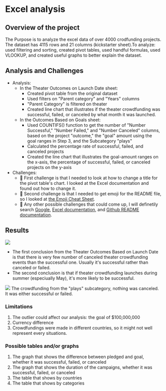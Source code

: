 # Excel analysis
## Overview of the project
The Purpose is to analyze the excel data of over 4000 crodfunding projects. The dataset has 4115 rows and 21 columns (kickstarter sheet).To analyze: used filtering and sorting, created pivot tables, used handful formulas, used VLOOKUP, and created useful graphs to better explain the dataset.

## Analysis and Challenges
- Analysis: 
   - In the Theater Outcomes on Launch Date sheet:
      - Created pivot table from the original dataset
      - Used filters on "Parent category" and "Years" columns
      - "Parent Category" is filtered on theater
      - Created line chart that illustrates if the theater crowdfunding was successful, failed, or canceled by what month it was launched. 
    - In the Outcomes Based on Goals sheet:
      - Used COUNTIFS() function to get the number of "Number Successful," "Number Failed," and "Number Canceled" columns, based on the project "outcome," the "goal" amount using the goal ranges in Step 3, and the Subcategory "plays"
      - Calculated the percentage rate of successful, failed, and canceled projects
      - Created the line chart that illustrates the goal-amount ranges on the x-axis, the percentage of successful, failed, or canceled projects on the y-axis
- Challenges: 
  - :thought_balloon: First challenge is that I needed to look at how to change a title for the pivot table's chart. I looked at the Excel documentation and found out how to change it.
  - :thought_balloon: Second challenge is that I needed to get emoji for the README file, so I looked at [the Emoji Cheat Sheet](https://github.com/ikatyang/emoji-cheat-sheet/blob/master/README.md).
  - :thought_balloon: Any other possible challenges that could come up, I will definetily search [Google](https://google.com), [Excel documentation](https://support.microsoft.com/en-us/excel), and [Github README documentation](https://docs.github.com/en/github/writing-on-github/getting-started-with-writing-and-formatting-on-github/basic-writing-and-formatting-syntax).
## Results
![](https://user-images.githubusercontent.com/64121596/138591613-3f48635d-9a22-475b-9a12-3d95b51e0cce.png)
- The first conclusion from the Theater Outcomes Based on Launch Date is that there is very few number of canceled theater crowdfunding events than the successful one. Usually it's successful rather than canceled or failed. 
- The second conclusion is that if theater crowdfunding launches during summer (especiually May), it's more likely to be successful.

![](https://user-images.githubusercontent.com/64121596/138591581-a5891930-c549-499f-979e-4cd9f0818d44.png)
The crowdfunding from the "plays" subcategory, nothing was canceled. It was either successful or failed.

### Limitations
1. The outlier could affect our analysis: the goal of $100,000,000
2. Currency difference
3. Crowdfundings were made in different countries, so it might not well represent every situations.
### Possible tables and/or graphs
1. The graph that shows the difference between pledged and goal, whether it was successful, failed, or canceled
2. The graph that shows the duration of the campaigns, whether it was successful, failed, or canceled
3. The table that shows by countries
4. The table that shows by categories

